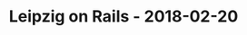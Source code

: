 ---
layout: post
title: Leipzig on Rails - 2018-02-20
datetime: 2018-02-20 19:00:00.000000000 +01:00
name: Leipzig on Rails
external_url: https://leipzig.onruby.de/events/lor-februar-2018-430
---